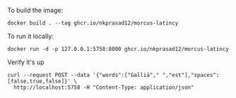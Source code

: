 To build the image:

```
docker build . --tag ghcr.io/nkprasad12/morcus-latincy
```

To run it locally:

```
docker run -d -p 127.0.0.1:5758:8000 ghcr.io/nkprasad12/morcus-latincy
```

Verify it's up

```
curl --request POST --data '{"words":["Galliā"," ","est"],"spaces":[false,true,false]}' \
  http://localhost:5758 -H "Content-Type: application/json"
```
